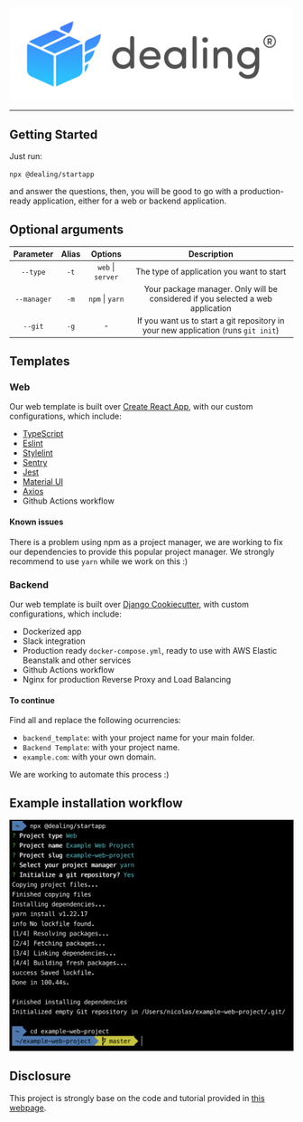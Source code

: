 [![logo](./assets/images/dealing-color-horizontal.png)](https://www.npmjs.com/package/@dealing/startapp/)

------

## Getting Started

Just run:

`npx @dealing/startapp`

and answer the questions, then, you will be good to go with a production-ready application, either for a web or backend application.


## Optional arguments

|  Parameter  | Alias |      Options      |                                     Description                                    |
|:-----------:|:-----:|:-----------------:|:----------------------------------------------------------------------------------:|
|   `--type`  |  `-t` | `web` \| `server` |                      The type of application you want to start                     |
| `--manager` |  `-m` |  `npm` \| `yarn`  |   Your package manager. Only will be considered if you selected a web application  |
|   `--git`   |  `-g` |         -         | If you want us to start a git repository in your new application (runs `git init`) |

## Templates

### Web

Our web template is built over [Create React App](https://create-react-app.dev/), with our custom configurations, which include:

- [TypeScript](https://www.typescriptlang.org/)
- [Eslint](https://eslint.org/)
- [Stylelint](https://stylelint.io/)
- [Sentry](https://sentry.io/welcome/)
- [Jest](https://jestjs.io/)
- [Material UI](https://mui.com/)
- [Axios](https://axios-http.com/docs/intro)
- Github Actions workflow

#### Known issues

There is a problem using npm as a project manager, we are working to fix our dependencies to provide this popular project manager. We strongly recommend to use `yarn` while we work on this :)

### Backend

Our web template is built over [Django Cookiecutter](https://github.com/cookiecutter/cookiecutter-django), with custom configurations, which include:

- Dockerized app
- Slack integration
- Production ready `docker-compose.yml`, ready to use with AWS Elastic Beanstalk and other services
- Github Actions workflow
- Nginx for production Reverse Proxy and Load Balancing

#### To continue

Find all and replace the following ocurrencies:

- `backend_template`: with your project name for your main folder.
- `Backend Template`: with your project name.
- `example.com`: with your own domain.

We are working to automate this process :)

## Example installation workflow

![logo](./assets/images/example-workflow.png)

## Disclosure

This project is strongly base on the code and tutorial provided in [this webpage](https://www.twilio.com/blog/how-to-build-a-cli-with-node-js).
